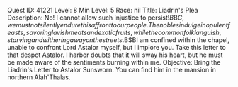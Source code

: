 Quest ID: 41221
Level: 8
Min Level: 5
Race: nil
Title: Liadrin's Plea
Description: No! I cannot allow such injustice to persist!$B$B$C, we must not silently endure this affront to our people. The nobles indulge in opulent feasts, savoring lavish meats and exotic fruits, while the common folk languish, starving and withering away on the streets.$B$BI am confined within the chapel, unable to confront Lord Astalor myself, but I implore you. Take this letter to that despot Astalor. I harbor doubts that it will sway his heart, but he must be made aware of the sentiments burning within me.
Objective: Bring the Liadrin's Letter to Astalor Sunsworn. You can find him in the mansion in northern Alah'Thalas.
